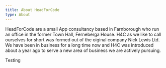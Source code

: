 ```yaml
---
title: About HeadForCode
type: About
---
```


HeadForCode are a small App consultancy based in Farnborough who run an office in the former Town Hall, Ferneberga House. H4C as we like to call ourselves for short was formed out of the
oiginal company Nick Lewis Ltd. We have been in business for a long time now and H4C was introduced about a year ago to serve a new area of business we are actively pursuing.

Testing
